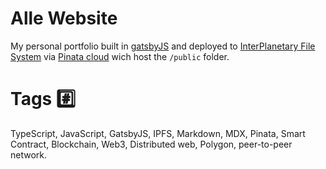 # Alle Website

My personal portfolio built in [gatsbyJS](https://www.gatsbyjs.com/) and deployed to [InterPlanetary File System](https://ipfs.tech/) via [Pinata cloud](https://www.pinata.cloud/) wich host the <code>/public</code> folder.

# Tags #️⃣

TypeScript, JavaScript, GatsbyJS, IPFS, Markdown, MDX, Pinata, Smart Contract, Blockchain, Web3, Distributed web, Polygon, peer-to-peer network.
